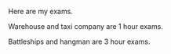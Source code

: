 Here are my exams. 

Warehouse and taxi company are 1 hour exams.

Battleships and hangman are 3 hour exams.
